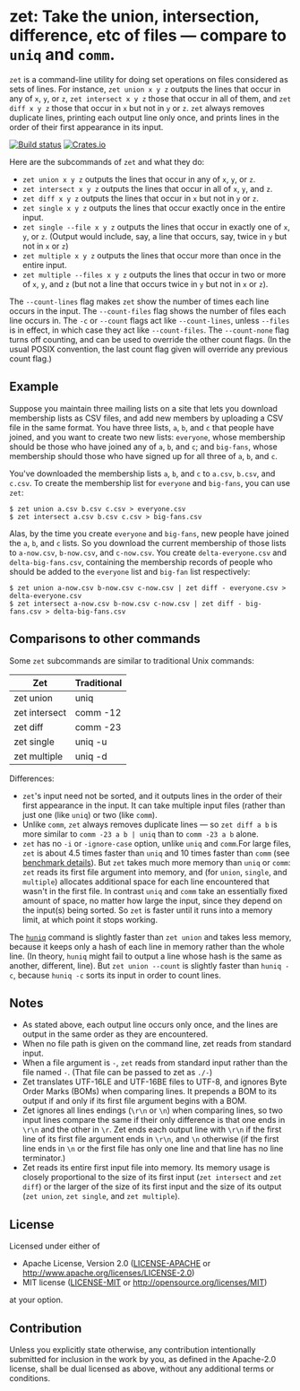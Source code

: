 zet: Take the union, intersection, difference, etc of files — compare to `uniq` and `comm`.
===========================================================================================

`zet` is a command-line utility for doing set operations on files considered as
sets of lines. For instance, `zet union x y z` outputs the lines that occur in
any of `x`, `y`, or `z`, `zet intersect x y z` those that occur in all of them, and `zet diff x y z` those that occur in `x` but not in `y` or `z`. `zet` always removes duplicate lines, printing each output line only once, and prints lines in the order of their first appearance in its input. 

[![Build status](https://github.com/yarrow/zet/actions/workflows/ci.yml/badge.svg)](https://github.com/yarrow/zet/actions)
[![Crates.io](https://img.shields.io/crates/v/zet.svg)](https://crates.io/crates/zet)

Here are the subcommands of `zet` and what they do:

* `zet union x y z` outputs the lines that occur in any of `x`, `y`, or `z`.
* `zet intersect x y z` outputs the lines that occur in all of `x`, `y`, and `z`.
* `zet diff x y z` outputs the lines that occur in `x` but not in `y` or `z`.
* `zet single x y z` outputs the lines that occur exactly once in the entire input.
* `zet single --file x y z` outputs the lines that occur in exactly one of `x`,
  `y`, or `z`. (Output would include, say, a line that occurs, say, twice in `y`
  but not in `x` or `z`) 
* `zet multiple x y z` outputs the lines that occur more than once in the entire input.
* `zet multiple --files x y z` outputs the lines that occur in two or more of `x`, `y`,
  and `z` (but not a line that occurs twice in `y` but not in `x` or `z`).

The `--count-lines` flag makes `zet` show the number of times each line occurs in the input.
The `--count-files` flag shows the number of files each line occurs in.
The `-c` or `--count` flags act like `--count-lines`, unless `--files` is in effect, in which case they act like `--count-files`. The `--count-none` flag turns off counting, and can be used to override the other count flags. (In the usual POSIX convention, the last count flag given will override any previous count flag.)

## Example

Suppose you maintain three mailing lists on a site that lets you download membership lists as CSV files, and add new members by uploading a CSV file in the same format. You have three lists, `a`, `b`, and `c` that people have joined, and you want to create two new lists: `everyone`, whose membership should be those who have joined any of `a`, `b`, and `c`; and `big-fans`, whose membership should those who have signed up for all three of `a`, `b`, and `c`.

You've downloaded the membership lists `a`, `b`, and `c` to `a.csv`, `b.csv`, and `c.csv`. To create the membership list for `everyone` and `big-fans`, you can use `zet`:

```console
$ zet union a.csv b.csv c.csv > everyone.csv
$ zet intersect a.csv b.csv c.csv > big-fans.csv
```

Alas, by the time you create `everyone` and `big-fans`, new people have joined the `a`, `b`, and `c` lists. So you download the current membership of those lists to `a-now.csv`, `b-now.csv`, and `c-now.csv`.  You create `delta-everyone.csv` and `delta-big-fans.csv`, containing the membership records of people who should be added to the `everyone` list and `big-fan` list respectively:

```console
$ zet union a-now.csv b-now.csv c-now.csv | zet diff - everyone.csv > delta-everyone.csv
$ zet intersect a-now.csv b-now.csv c-now.csv | zet diff - big-fans.csv > delta-big-fans.csv
```

## Comparisons to other commands
Some `zet` subcommands are similar to traditional Unix commands:

  Zet           | Traditional
  ---           | -----------
  zet union     | uniq
  zet intersect | comm -12
  zet diff      | comm -23
  zet single    | uniq -u
  zet multiple  | uniq -d

Differences:
* `zet`'s input need not be sorted, and it outputs lines in the order of their
  first appearance in the input. It can take multiple input files (rather than
  just one (like `uniq`) or two (like `comm`).
* Unlike `comm`, `zet` always removes duplicate lines — so `zet diff a b` is
  more similar to `comm -23 a b | uniq` than to `comm -23 a b` alone.
* `zet` has no `-i` or `-ignore-case` option, unlike `uniq` and `comm`.For
  large files, `zet` is about 4.5 times faster than `uniq` and 10 times faster
  than `comm` (see [benchmark details](doc/zet-vs-other-commands.md)). But
  `zet` takes much more memory than `uniq` or `comm`: `zet` reads its first
  file argument into memory, and (for `union`, `single`, and `multiple`)
  allocates additional space for each line encountered that wasn't in the first
  file. In contrast `uniq` and `comm` take an essentially fixed amount of
  space, no matter how large the input, since they depend on the input(s) being
  sorted. So `zet` is faster until it runs into a memory limit, at which point
  it stops working.

The [`huniq`](https://crates.io/crates/huniq) command is slightly faster than
`zet union` and takes less memory, because it keeps only a hash of each line in
memory rather than the whole line. (In theory, `huniq` might fail to output a
line whose hash is the same as another, different, line). But `zet union
--count` is slightly faster than `huniq -c`, because `huniq -c` sorts its input
in order to count lines.

## Notes

* As stated above, each output line occurs only once, and the lines are output
  in the same order as they are encountered.
* When no file path is given on the command line, zet reads from standard
  input.
* When a file argument is `-`, `zet` reads from standard input rather than the
  file named `-`. (That file can be passed to zet as `./-`)
* Zet translates UTF-16LE and UTF-16BE files to UTF-8, and ignores Byte Order
  Marks (BOMs) when comparing lines. It prepends a BOM to its output if and
  only if its first file argument begins with a BOM.
* Zet ignores all lines endings (`\r\n` or `\n`) when comparing lines, so two
  input lines compare the same if their only difference is that one ends in
  `\r\n` and the other in `\r`. Zet ends each output line with `\r\n` if the
  first line of its first file argument ends in `\r\n`, and `\n` otherwise (if
  the first line ends in `\n` or the first file has only one line and that line
  has no line terminator.)
* Zet reads its entire first input file into memory. Its memory usage is
  closely proportional to the size of its first input (`zet intersect` and `zet
  diff`) or the larger of the size of its first input and the size of its
  output (`zet union`, `zet single`, and `zet multiple`).

## License

Licensed under either of

 * Apache License, Version 2.0
   ([LICENSE-APACHE](LICENSE-APACHE) or http://www.apache.org/licenses/LICENSE-2.0)
 * MIT license
   ([LICENSE-MIT](LICENSE-MIT) or http://opensource.org/licenses/MIT)

at your option.

## Contribution

Unless you explicitly state otherwise, any contribution intentionally submitted
for inclusion in the work by you, as defined in the Apache-2.0 license, shall be
dual licensed as above, without any additional terms or conditions.

